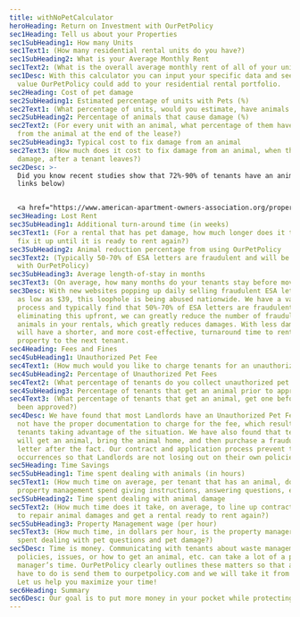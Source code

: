 ```yaml
---
title: withNoPetCalculator
heroHeading: Return on Investment with OurPetPolicy
sec1Heading: Tell us about your Properties
sec1SubHeading1: How many Units
sec1Text1: (How many residential rental units do you have?)
sec1SubHeading2: What is your Average Monthly Rent
sec1Text2: (What is the overall average monthly rent of all of your units?)
sec1Desc: With this calculator you can input your specific data and see how much
  value OurPetPolicy could add to your residential rental portfolio.
sec2Heading: Cost of pet damage
sec2SubHeading1: Estimated percentage of units with Pets (%)
sec2Text1: (What percentage of units, would you estimate, have animals in them?)
sec2SubHeading2: Percentage of animals that cause damage (%)
sec2Text2: (For every unit with an animal, what percentage of them have damage
  from the animal at the end of the lease?)
sec2SubHeading3: Typical cost to fix damage from an animal
sec2Text3: (How much does it cost to fix damage from an animal, when there is
  damage, after a tenant leaves?)
sec2Desc: >-
  Did you know recent studies show that 72%-90% of tenants have an animal? (see
  links below)


  <a href="https://www.american-apartment-owners-association.org/property-management/latest-news/what-90-of-renters-want/" target="_blank">AAOA</a> <a href="https://www.humanesociety.org/resources/increasing-housing-options-renters-pets#:~:text=Did%20you%20know%20that%2072,cats%20wind%20up%20in%20shelters%3F" target="_blank">HSUS</a>
sec3Heading: Lost Rent
sec3SubHeading1: Additional turn-around time (in weeks)
sec3Text1: (For a rental that has pet damage, how much longer does it take to
  fix it up until it is ready to rent again?)
sec3SubHeading2: Animal reduction percentage from using OurPetPolicy
sec3Text2: (Typically 50-70% of ESA letters are fraudulent and will be exposed
  with OurPetPolicy)
sec3SubHeading3: Average length-of-stay in months
sec3Text3: (On average, how many months do your tenants stay before moving?)
sec3Desc: With new websites popping up daily selling fraudulent ESA letters for
  as low as $39, this loophole is being abused nationwide. We have a validation
  process and typically find that 50%-70% of ESA letters are fraudulent. By
  eliminating this upfront, we can greatly reduce the number of fraudulent
  animals in your rentals, which greatly reduces damages. With less damage, you
  will have a shorter, and more cost-effective, turnaround time to rent your
  property to the next tenant.
sec4Heading: Fees and Fines
sec4SubHeading1: Unauthorized Pet Fee
sec4Text1: (How much would you like to charge tenants for an unauthorized pet?)
sec4SubHeading2: Percentage of Unauthorized Pet Fees
sec4Text2: (What percentage of tenants do you collect unauthorized pet fees from?)
sec4SubHeading3: Percentage of tenants that get an animal prior to approval
sec4Text3: (What percentage of tenants that get an animal, get one before it has
  been approved?)
sec4Desc: We have found that most Landlords have an Unauthorized Pet Fee but do
  not have the proper documentation to charge for the fee, which results in
  tenants taking advantage of the situation. We have also found that tenants
  will get an animal, bring the animal home, and then purchase a fraudulent ESA
  letter after the fact. Our contract and application process prevent these
  occurrences so that Landlords are not losing out on their own policies
sec5Heading: Time Savings
sec5SubHeading1: Time spent dealing with animals (in hours)
sec5Text1: (How much time on average, per tenant that has an animal, does
  property management spend giving instructions, answering questions, etc.?)
sec5SubHeading2: Time spent dealing with animal damage
sec5Text2: (How much time does it take, on average, to line up contractors, etc.
  to repair animal damages and get a rental ready to rent again?)
sec5SubHeading3: Property Management wage (per hour)
sec5Text3: (How much time, in dollars per hour, is the property manager’s time
  spent dealing with pet questions and pet damage?)
sec5Desc: Time is money. Communicating with tenants about waste management
  policies, issues, or how to get an animal, etc. can take a lot of a property
  manager’s time. OurPetPolicy clearly outlines these matters so that all you
  have to do is send them to ourpetpolicy.com and we will take it from there.
  Let us help you maximize your time!
sec6Heading: Summary
sec6Desc: Our goal is to put more money in your pocket while protecting your rentals.
---
```

